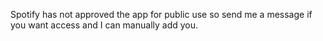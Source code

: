Spotify has not approved the app for public use so send me a message if you want access and I can manually add you.
